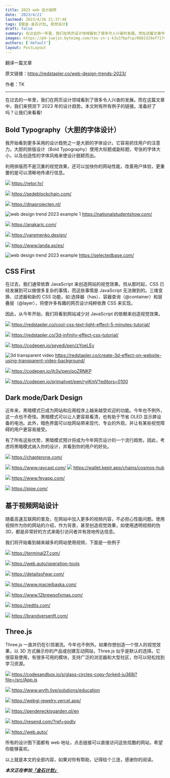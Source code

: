 ```yaml
---
title: 2023 web 设计趋势
date: '2023/4/21'
lastmod: 2023/4/26 21:37:48
tags: [掘金·金石计划, 视觉设计]
draft: false
summary: 在过去的一年里，我们在网页设计领域看到了很多令人兴奋的发展。而在这篇文章中，我们来预测下 2023 年的设计趋势。本文附有所有例子的链接。准备好了吗？让我们来看看!
images: https://p9-juejin.byteimg.com/tos-cn-i-k3u1fbpfcp/0882329af71749ac8163ff58e666495e~tplv-k3u1fbpfcp-watermark.image?
authors: ['default']
layout: PostLayout
---
```


翻译一篇文章

原文链接：https://redstapler.co/web-design-trends-2023/

作者：TK

---

在过去的一年里，我们在网页设计领域看到了很多令人兴奋的发展。而在这篇文章中，我们来预测下 2023 年的设计趋势。本文附有所有例子的链接。准备好了吗？让我们来看看!

## Bold Typography（大胆的字体设计）

我开始看到更多采用的设计趋势之一是大胆的字体设计。它容易抓住用户的注意力。大胆的排版设计（Bold Typography）使用大标题或副标题，夸张的字体大小，以及创造性的字体风格来使设计脱颖而出。

利用排版而不是沉重的视觉效果，还可以加快你的网站性能，改善用户体验，更重要的是可以清晰地传递行信息。

![](https://p3-juejin.byteimg.com/tos-cn-i-k3u1fbpfcp/80386727e73844e18a3ccd8e25710a16~tplv-k3u1fbpfcp-zoom-1.image)
https://retor.hr/

![](https://p3-juejin.byteimg.com/tos-cn-i-k3u1fbpfcp/2d2f58247de3465db49ff2698c74e272~tplv-k3u1fbpfcp-zoom-1.image)
https://sedeblockchain.com/

![](https://p3-juejin.byteimg.com/tos-cn-i-k3u1fbpfcp/8e3437cd61bb4028a670555d4f589a68~tplv-k3u1fbpfcp-zoom-1.image)
https://dnaprojecten.nl/

![web design trend 2023 example 1](https://p3-juejin.byteimg.com/tos-cn-i-k3u1fbpfcp/630831c575c542888a3d4d33fa7bcd7a~tplv-k3u1fbpfcp-zoom-1.image)
https://nationalstudentshow.com/

![](https://p3-juejin.byteimg.com/tos-cn-i-k3u1fbpfcp/de722876c0014a2c835f329f57e550ce~tplv-k3u1fbpfcp-zoom-1.image)
https://anakaric.com/

![](https://p3-juejin.byteimg.com/tos-cn-i-k3u1fbpfcp/b0639ed50fcd456ea4e97d876b3403d5~tplv-k3u1fbpfcp-zoom-1.image)
https://yaremenko.design/

![](https://p3-juejin.byteimg.com/tos-cn-i-k3u1fbpfcp/0fb67b0d4797424eaaa6457cf8844cd4~tplv-k3u1fbpfcp-zoom-1.image)
https://www.landa.as/es/

![web design trend 2023 example ](https://p3-juejin.byteimg.com/tos-cn-i-k3u1fbpfcp/74c66b1eab394a88a6dcb0e7112684d5~tplv-k3u1fbpfcp-zoom-1.image)
https://selectedbase.com/

## CSS First

在过去，我们通常依靠 JavaScript 来创造网站的视觉效果。但从那时起，CSS 已经发展到可以做很多复杂的事情，而这些事情是 JavaScript 无法做到的。三维变换、过滤器和新的 CSS 功能，如:选择器（has）、容器查询（@container）和层叠层（@layer），将使许多有趣的网页设计纯粹依靠 CSS 来实现。

因此，从今年开始，我们将看到网站减少对 JavaScript 的依赖来创造视觉效果。

![](https://p3-juejin.byteimg.com/tos-cn-i-k3u1fbpfcp/6e5678a5c9a942fab17a8f5c17705a3f~tplv-k3u1fbpfcp-zoom-1.image)
https://redstapler.co/cool-css-text-light-effect-5-minutes-tutorial/

![](https://p3-juejin.byteimg.com/tos-cn-i-k3u1fbpfcp/06184c17f4ee42f5a3eece51e82a96c1~tplv-k3u1fbpfcp-zoom-1.image)
https://redstapler.co/3d-infinity-effect-css-tutorial/

![](https://p3-juejin.byteimg.com/tos-cn-i-k3u1fbpfcp/b5e31fbc052247c590b219b0e1e51c6a~tplv-k3u1fbpfcp-zoom-1.image)
https://codepen.io/seyedi/pen/zYoeLEv

![3d transparent video](https://p3-juejin.byteimg.com/tos-cn-i-k3u1fbpfcp/905872f336014a2e826664f7ce369846~tplv-k3u1fbpfcp-zoom-1.image)
https://redstapler.co/create-3d-effect-on-website-using-transparent-video-background/

![](https://p3-juejin.byteimg.com/tos-cn-i-k3u1fbpfcp/c728b3574e3840128497759c30fdec3d~tplv-k3u1fbpfcp-zoom-1.image)
https://codepen.io/jh3y/pen/poZRNKP

![](https://p3-juejin.byteimg.com/tos-cn-i-k3u1fbpfcp/4d57d4e9183a4ba39f442e3c29c0d435~tplv-k3u1fbpfcp-zoom-1.image)
https://codepen.io/primalivet/pen/ryjKmV?editors=0100

## Dark mode/Dark Design

近年来，黑暗模式已成为网站和应用程序上越来越受欢迎的功能。今年也不例外，这一点也不奇怪。黑暗模式可以让人更容易看清，也有助于节省 OLED 显示屏设备的电池。此外，暗色界面可以给网站带来现代、专业的外观，并让有某些视觉障碍的用户更容易接受。

有了所有这些优势，黑暗模式预计将成为今年网页设计的一个流行趋势。因此，考虑将黑暗模式纳入你的设计，并看到你的用户的好处。

![](https://p3-juejin.byteimg.com/tos-cn-i-k3u1fbpfcp/aae94c35042d4d0cac757058f8f66cc9~tplv-k3u1fbpfcp-zoom-1.image)
https://chapterone.com/

![](https://p3-juejin.byteimg.com/tos-cn-i-k3u1fbpfcp/c8494a3fa7a14a5493141bf7bcaaaab3~tplv-k3u1fbpfcp-zoom-1.image)
https://www.raycast.com/
![](https://p3-juejin.byteimg.com/tos-cn-i-k3u1fbpfcp/9961291aabd141089e6a44f618702352~tplv-k3u1fbpfcp-zoom-1.image)
https://wallet.keplr.app/chains/cosmos-hub

![](https://p3-juejin.byteimg.com/tos-cn-i-k3u1fbpfcp/b568fd839654485e9552a0dfeab6463c~tplv-k3u1fbpfcp-zoom-1.image)
https://www.feyapp.com/

![](https://p3-juejin.byteimg.com/tos-cn-i-k3u1fbpfcp/077c3f7225c44d82865a64437461328a~tplv-k3u1fbpfcp-zoom-1.image)
https://pipe.com/

## 基于视频网站设计

随着高速互联网的普及，在网站中加入更多的视频内容，不必担心性能问题。使用视频作为你的网站的介绍，作为背景，甚至创造视觉效果，如使用透明视频的伪 3D，都是非常好的方式来吸引访问者并有效地传达信息。

我们将开始看到越来越多的网站使用视频，下面是一些例子

![](https://p3-juejin.byteimg.com/tos-cn-i-k3u1fbpfcp/91a90871a261470f8d9be4a45fed61ab~tplv-k3u1fbpfcp-zoom-1.image)
https://terminal27.com/

![](https://p3-juejin.byteimg.com/tos-cn-i-k3u1fbpfcp/fbf16761efbe4e02a3556ac2f48ce088~tplv-k3u1fbpfcp-zoom-1.image)
https://web.auto/operation-tools

![](https://p3-juejin.byteimg.com/tos-cn-i-k3u1fbpfcp/aed020898d47454b8504350bd32c2236~tplv-k3u1fbpfcp-zoom-1.image)
https://detailsofwar.com/

![](https://p3-juejin.byteimg.com/tos-cn-i-k3u1fbpfcp/553b1b12033545de8b49fb8495939217~tplv-k3u1fbpfcp-zoom-1.image)
https://www.maciejbaska.com/

![](https://p3-juejin.byteimg.com/tos-cn-i-k3u1fbpfcp/f8b591607f914194906e96a33b0549ab~tplv-k3u1fbpfcp-zoom-1.image)
https://www.12brewsofxmas.com/

![](https://p3-juejin.byteimg.com/tos-cn-i-k3u1fbpfcp/325ae7fa6a634f6e9b2a7f05052e7172~tplv-k3u1fbpfcp-zoom-1.image)
https://redtls.com/

![](https://p3-juejin.byteimg.com/tos-cn-i-k3u1fbpfcp/ceeb162856af4b3da40c2344125be068~tplv-k3u1fbpfcp-zoom-1.image)
https://brandversenft.com/

## Three.js

Three.js 一直并仍在引领潮流。今年也不例外。如果你想创造一个惊人的视觉效果，以 3D 方式展示你的产品或创建互动网站，Three.js 似乎是默认的选择。它很容易使用，有很多可用的模块，支持广泛的浏览器和大型社区，你可以轻松找到学习资源。

![](https://p3-juejin.byteimg.com/tos-cn-i-k3u1fbpfcp/c3603a3e38d341008ea04218224bbe7f~tplv-k3u1fbpfcp-zoom-1.image)
https://codesandbox.io/s/glass-circles-copy-forked-ju368j?file=/src/App.js

![](https://p3-juejin.byteimg.com/tos-cn-i-k3u1fbpfcp/0f65d67e6dd2416bb272b378b73d36cc~tplv-k3u1fbpfcp-zoom-1.image)
https://www.wyth.live/solutions/education

![](https://p3-juejin.byteimg.com/tos-cn-i-k3u1fbpfcp/3f4966eb32284db7bf4a51247f443fd4~tplv-k3u1fbpfcp-zoom-1.image)
https://webgi-jewelry.vercel.app/

![](https://p3-juejin.byteimg.com/tos-cn-i-k3u1fbpfcp/89b48fba3b3e40b9948e97550ca607a3~tplv-k3u1fbpfcp-zoom-1.image)
https://pendereckisgarden.pl/en

![](https://p3-juejin.byteimg.com/tos-cn-i-k3u1fbpfcp/5c2ade8d0dbe406c8493cc9d7fa81a1d~tplv-k3u1fbpfcp-zoom-1.image)
https://resend.com/?ref=godly

![](https://p3-juejin.byteimg.com/tos-cn-i-k3u1fbpfcp/afdd972521fd4081b3c9745eb1b17a2a~tplv-k3u1fbpfcp-zoom-1.image)
https://web.auto/

所有的设计图下面都有 web 地址，点击链接可以直接访问这些炫酷的网站，希望你能够喜欢。

以上就是本文的全部内容，如果对你有帮助，记得给个三连，感谢你的阅读。

**_本文正在参加[「金石计划」](https://juejin.cn/post/7207698564641996856/ 'https://juejin.cn/post/7207698564641996856/')_**
